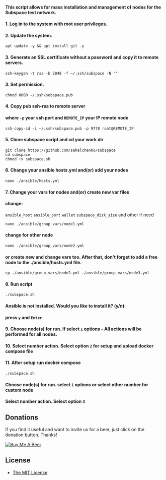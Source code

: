 
#### This script allows for mass installation and management of nodes for the Subspace test network.

#### 1. Log in to the system with root user privileges.
#### 2. Update the system.
```
apt update -y && apt install git -y
```
#### 3. Generate an SSL certificate without a password and copy it to remote servers.
```
ssh-keygen -t rsa -b 2048 -f ~/.ssh/subspace -N ""
```
#### 3. Set permission.
```
chmod 0600 ~/.ssh/subspace.pub
```
#### 4. Copy pub ssh-rsa to remote server
#### where ```-p``` your ssh port and ``` REMOTE_IP ``` your IP remote node
```
ssh-copy-id -i ~/.ssh/subspace.pub -p 9778 root@REMOTE_IP
```
#### 5. Clone subspace script and cd your work dir
```
git clone https://github.com/sahalchenko/subspace
cd subspace
chmod +x subspace.sh
```
#### 6. Change your ansible hosts.yml and(or) add your nodes
```
nano ./ansible/hosts.yml
```
#### 7. Change your vars for nodes and(or) create new var files
#### change:
```ansible_host``` ```ansible_port``` ```wallet``` ```subspace_disk_size``` and other if need
```
nano ./ansible/group_vars/node1.yml
```
#### change for other node 
```
nano ./ansible/group_vars/node2.yml
```
#### or create new and change vars too. After that, don't forget to add a free node to the ./ansible/hosts.yml file.
```
cp ./ansible/group_vars/node2.yml ./ansible/group_vars/node3.yml
```
#### 8. Run script
```
./subspace.sh 
```
#### Ansible is not installed. Would you like to install it? (y/n):
#### press ```y``` and ```Enter```

#### 9. Choose node(s) for run. If select ```1``` options - All actions will be performed for all nodes.
#### 10. Select number action. Select option ```2``` for setup and upload docker compose file
#### 11. After setup run docker compose
```
./subspace.sh 
```
#### Choose node(s) for run. select ```1``` options or select other number for custom node
#### Select number action. Select option ```3```

## Donations
If you find it useful and want to invite us for a beer, just click on the donation button. Thanks!

[![Buy Me A Beer](https://www.paypalobjects.com/en_US/i/btn/btn_donate_LG.gif)](https://www.paypal.com/donate/?hosted_button_id=TXZKTZ4555FH8)


## License

* [The MIT License](https://opensource.org/licenses/MIT)